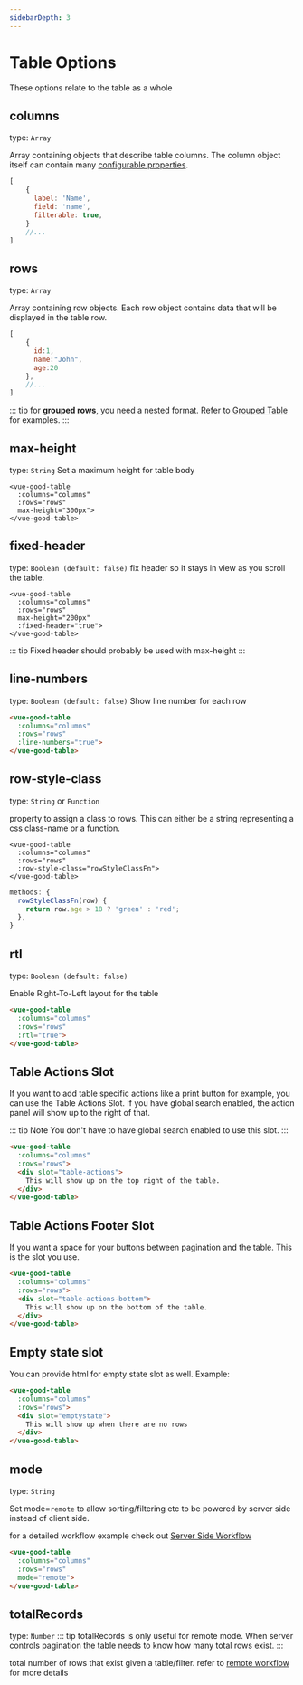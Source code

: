 ```yaml
---
sidebarDepth: 3
---
```


# Table Options

These options relate to the table as a whole

## columns

type: `Array`

Array containing objects that describe table columns. The column object itself can contain many [configurable properties](/guide/configuration/column-options.md).
```javascript
[
    {
      label: 'Name',
      field: 'name',
      filterable: true,
    }
    //...
]
```

## rows

type: `Array`

Array containing row objects. Each row object contains data that will be displayed in the table row.
```javascript
[
    {
      id:1,
      name:"John",
      age:20
    },
    //...
]
```
::: tip
for **grouped rows**, you need a nested format. Refer to [Grouped Table](/guide/advanced/grouped-table.md) for examples.
:::

## max-height

type: `String`
Set a maximum height for table body

```vue
<vue-good-table
  :columns="columns"
  :rows="rows"
  max-height="300px">
</vue-good-table>
```

## fixed-header

type: `Boolean (default: false)`
fix header so it stays in view as you scroll the table.

```vue
<vue-good-table
  :columns="columns"
  :rows="rows"
  max-height="200px"
  :fixed-header="true">
</vue-good-table>
```
<fixed-header />

::: tip
Fixed header should probably be used with max-height
:::


## line-numbers

type: `Boolean (default: false)`
Show line number for each row
```html
<vue-good-table
  :columns="columns"
  :rows="rows"
  :line-numbers="true">
</vue-good-table>
```
<line-numbers-table />

## row-style-class 

type: `String` or `Function`

property to assign a class to rows. This can either be a string representing a css class-name or a function.

```vue
<vue-good-table
  :columns="columns"
  :rows="rows"
  :row-style-class="rowStyleClassFn">
</vue-good-table>
```

```js
methods: {
  rowStyleClassFn(row) {
    return row.age > 18 ? 'green' : 'red';
  },
}
```


## rtl 

type: `Boolean (default: false)`

Enable Right-To-Left layout for the table
```html
<vue-good-table
  :columns="columns"
  :rows="rows"
  :rtl="true">
</vue-good-table>
```
<rtl-table />

## Table Actions Slot
If you want to add table specific actions like a print button for example, you can use the Table Actions Slot. If you have global search enabled, the action panel will show up to the right of that.

::: tip Note
You don't have to have global search enabled to use this slot.
:::

```html
<vue-good-table
  :columns="columns"
  :rows="rows">
  <div slot="table-actions">
    This will show up on the top right of the table. 
  </div>
</vue-good-table>
```
<action-slot-table />


## Table Actions Footer Slot

If you want a space for your buttons between pagination and the table. This is the slot you use. 

```html
<vue-good-table
  :columns="columns"
  :rows="rows">
  <div slot="table-actions-bottom">
    This will show up on the bottom of the table. 
  </div>
</vue-good-table>
```

## Empty state slot
You can provide html for empty state slot as well. Example:

```html
<vue-good-table
  :columns="columns"
  :rows="rows">
  <div slot="emptystate">
    This will show up when there are no rows
  </div>
</vue-good-table>
```

## mode

type: `String`

Set mode=`remote` to allow sorting/filtering etc to be powered by server side instead of client side.

for a detailed workflow example check out [Server Side Workflow](/guide/advanced/remote-workflow.md)

```html
<vue-good-table
  :columns="columns"
  :rows="rows"
  mode="remote">
</vue-good-table>
```

## totalRecords

type: `Number`
::: tip
totalRecords is only useful for remote mode. When server controls pagination the table needs to know how many total rows exist.
:::

total number of rows that exist given a table/filter. refer to [remote workflow](/guide/advanced/remote-workflow.md) for more details
